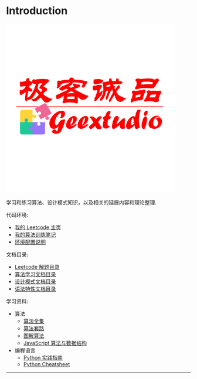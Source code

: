 # Introduction

![logo](./images/geextudio.png)

学习和练习算法、设计模式知识，以及相关的延展内容和理论整理.

代码环境:

* [我的 Leetcode 主页](https://leetcode-cn.com/u/geextudio/)
* [我的算法训练笔记](https://leetcode-cn.com/profile/articles/)
* [环境配置说明](env.md)

文档目录:

* [Leetcode 解题目录](toc.leetcode.md)
* [算法学习文档目录](toc.algorithm.md)
* [设计模式文档目录](toc.designpattern.md)
* [语法特性文档目录](toc.language.md)

学习资料:

* 算法
  * [算法全集](https://thealgorithms.github.io/)
  * [算法套路](https://github.com/labuladong/fucking-algorithm)
  * [图解算法](https://algorithm-visualizer.org/)
  * [JavaScript 算法与数据结构](https://github.com/trekhleb/javascript-algorithms/blob/master/README.zh-CN.md)
* 编程语言  
  * [Python 实践指南](https://pythonguidecn.readthedocs.io/zh/latest/index.html)
  * [Python Cheatsheet](https://www.pythonsheets.com/)


---
